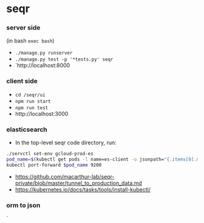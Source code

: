 # seqr

### server side
(in bash `exec bash`)
- `./manage.py runserver `  
- `./manage.py test -p '*tests.py' seqr`  
- `http://localhost:8000  

### client side 
- `cd /seqr/ui`
- `npm run start`
- `npm run test`
- http://localhost:3000

### elasticsearch 
- In the top-level seqr code directory, run:  
```zsh
./servctl set-env gcloud-prod-es  
pod_name=$(kubectl get pods -l name=es-client -o jsonpath="{.items[0].metadata.name}")  
kubectl port-forward $pod_name 9200
```
- https://github.com/macarthur-lab/seqr-private/blob/master/tunnel_to_production_data.md
- https://kubernetes.io/docs/tasks/tools/install-kubectl/

### orm to json 
`